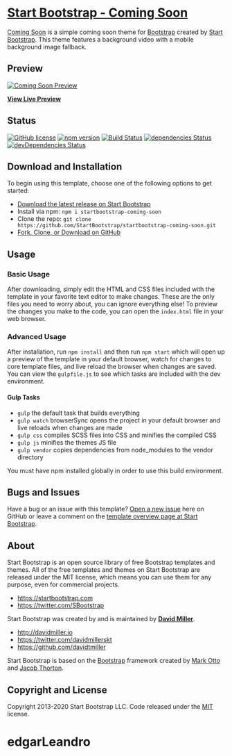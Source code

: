 # [Start Bootstrap - Coming Soon](https://startbootstrap.com/themes/coming-soon/)

[Coming Soon](https://startbootstrap.com/themes/coming-soon/) is a simple coming soon theme for [Bootstrap](https://getbootstrap.com/) created by [Start Bootstrap](https://startbootstrap.com/). This theme features a background video with a mobile background image fallback.

## Preview

[![Coming Soon Preview](https://startbootstrap.com/assets/img/screenshots/themes/coming-soon.png)](https://startbootstrap.github.io/startbootstrap-coming-soon/)

**[View Live Preview](https://startbootstrap.github.io/startbootstrap-coming-soon/)**

## Status

[![GitHub license](https://img.shields.io/badge/license-MIT-blue.svg)](https://raw.githubusercontent.com/StartBootstrap/startbootstrap-coming-soon/master/LICENSE)
[![npm version](https://img.shields.io/npm/v/startbootstrap-coming-soon.svg)](https://www.npmjs.com/package/startbootstrap-coming-soon)
[![Build Status](https://travis-ci.org/StartBootstrap/startbootstrap-coming-soon.svg?branch=master)](https://travis-ci.org/StartBootstrap/startbootstrap-coming-soon)
[![dependencies Status](https://david-dm.org/StartBootstrap/startbootstrap-coming-soon/status.svg)](https://david-dm.org/StartBootstrap/startbootstrap-coming-soon)
[![devDependencies Status](https://david-dm.org/StartBootstrap/startbootstrap-coming-soon/dev-status.svg)](https://david-dm.org/StartBootstrap/startbootstrap-coming-soon?type=dev)

## Download and Installation

To begin using this template, choose one of the following options to get started:

* [Download the latest release on Start Bootstrap](https://startbootstrap.com/themes/coming-soon/)
* Install via npm: `npm i startbootstrap-coming-soon`
* Clone the repo: `git clone https://github.com/StartBootstrap/startbootstrap-coming-soon.git`
* [Fork, Clone, or Download on GitHub](https://github.com/StartBootstrap/startbootstrap-coming-soon)

## Usage

### Basic Usage

After downloading, simply edit the HTML and CSS files included with the template in your favorite text editor to make changes. These are the only files you need to worry about, you can ignore everything else! To preview the changes you make to the code, you can open the `index.html` file in your web browser.

### Advanced Usage

After installation, run `npm install` and then run `npm start` which will open up a preview of the template in your default browser, watch for changes to core template files, and live reload the browser when changes are saved. You can view the `gulpfile.js` to see which tasks are included with the dev environment.

#### Gulp Tasks

* `gulp` the default task that builds everything
* `gulp watch` browserSync opens the project in your default browser and live reloads when changes are made
* `gulp css` compiles SCSS files into CSS and minifies the compiled CSS
* `gulp js` minifies the themes JS file
* `gulp vendor` copies dependencies from node_modules to the vendor directory

You must have npm installed globally in order to use this build environment.

## Bugs and Issues

Have a bug or an issue with this template? [Open a new issue](https://github.com/StartBootstrap/startbootstrap-coming-soon/issues) here on GitHub or leave a comment on the [template overview page at Start Bootstrap](https://startbootstrap.com/themes/coming-soon/).

## About

Start Bootstrap is an open source library of free Bootstrap templates and themes. All of the free templates and themes on Start Bootstrap are released under the MIT license, which means you can use them for any purpose, even for commercial projects.

* <https://startbootstrap.com>
* <https://twitter.com/SBootstrap>

Start Bootstrap was created by and is maintained by **[David Miller](http://davidmiller.io/)**.

* <http://davidmiller.io>
* <https://twitter.com/davidmillerskt>
* <https://github.com/davidtmiller>

Start Bootstrap is based on the [Bootstrap](https://getbootstrap.com/) framework created by [Mark Otto](https://twitter.com/mdo) and [Jacob Thorton](https://twitter.com/fat).

## Copyright and License

Copyright 2013-2020 Start Bootstrap LLC. Code released under the [MIT](https://github.com/StartBootstrap/startbootstrap-coming-soon/blob/gh-pages/LICENSE) license.
# edgarLeandro
